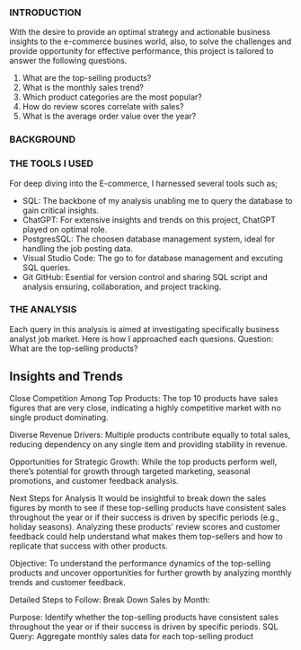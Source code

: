 ### INTRODUCTION 
With the desire to provide an optimal strategy and actionable business insights to the e-commerce busines world, also, to solve the challenges and provide opportunity for effective performance, this project is tailored to answer the following questions.
1. What are the top-selling products?
2. What is the monthly sales trend?
3. Which product categories are the most popular?
4. How do review scores correlate with sales?
5. What is the average order value over the year?

### BACKGROUND


### THE TOOLS I USED
For deep diving into the E-commerce, I harnessed several tools such as;
- SQL: The backbone of my analysis unabling me to query the database to gain critical insights.
- ChatGPT: For extensive insights and trends on this project, ChatGPT played on optimal role.
- PostgresSQL: The choosen database management system, ideal for handling the job posting data.
- Visual Studio Code: The go to for database management and excuting SQL queries. 
- Git GitHub: Esential for version control and sharing SQL script and analysis ensuring, collaboration, and project tracking.


### THE ANALYSIS
Each query in this analysis is aimed at investigating specifically business analyst job market.
Here is how I approached each quesions.
Question: What are the top-selling products?

## Insights and Trends
Close Competition Among Top Products: The top 10 products have sales figures that are very close, indicating a highly competitive market with no single product dominating.

Diverse Revenue Drivers: Multiple products contribute equally to total sales, reducing dependency on any single item and providing stability in revenue.

Opportunities for Strategic Growth: While the top products perform well, there’s potential for growth through targeted marketing, seasonal promotions, and customer feedback analysis.

Next Steps for Analysis
It would be insightful to break down the sales figures by month to see if these top-selling products have consistent sales throughout the year or if their success is driven by specific periods (e.g., holiday seasons).
Analyzing these products' review scores and customer feedback could help understand what makes them top-sellers and how to replicate that success with other products.

Objective: To understand the performance dynamics of the top-selling products and uncover opportunities for further growth by analyzing monthly trends and customer feedback.

Detailed Steps to Follow:
Break Down Sales by Month:

Purpose: Identify whether the top-selling products have consistent sales throughout the year or if their success is driven by specific periods.
SQL Query: Aggregate monthly sales data for each top-selling product
